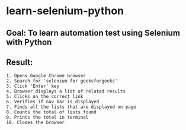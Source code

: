 # learn-selenium-python

## Goal: To learn automation test using Selenium with Python

## Result:
    1. Opens Google Chrome browser
    2. Search for 'selenium for geeksforgeeks'
    3. Click 'Enter' key
    4. Browser displays a list of related results
    5. Clicks on the correct link
    6. Verifies if nav bar is displayed
    7. Finds all the lists that are displayed on page
    8. Counts the total of lists found
    9. Prints the total in terminal
    10. Closes the browser
